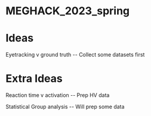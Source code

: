 # MEGHACK_2023_spring


# Ideas
Eyetracking v ground truth
-- Collect some datasets first



# Extra Ideas
Reaction time v activation
--  Prep HV data

Statistical Group analysis
--  Will prep some data





